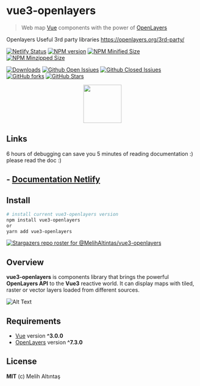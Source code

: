 # vue3-openlayers

> Web map [Vue](https://vuejs.org/ "Vue Homepage") components with the power of [OpenLayers](https://openlayers.org/ "OpenLayers Homepage")

Openlayers Useful 3rd party libraries https://openlayers.org/3rd-party/

[![Netlify Status](https://api.netlify.com/api/v1/badges/be6e2e4b-ccfe-4ace-ba27-79d6035370cc/deploy-status)](https://app.netlify.com/sites/vue3openlayers/deploys)
[![NPM version](https://img.shields.io/npm/v/vue3-openlayers.svg)](https://www.npmjs.com/package/vue3-openlayers)
[![NPM Minified Size](https://img.shields.io/bundlephobia/min/vue3-openlayers?label=package%20minified%20size)](https://www.npmjs.com/package/vue3-openlayers)
[![NPM Minzipped Size](https://img.shields.io/bundlephobia/minzip/vue3-openlayers?label=package%20minzipped%20size)](https://www.npmjs.com/package/vue3-openlayers)

[![Downloads](https://img.shields.io/npm/dt/vue3-openlayers)](https://npmcharts.com/compare/vue3-openlayers?minimal=true)
[![Github Open Issiues](https://img.shields.io/github/issues/MelihAltintas/vue3-openlayers)]()
[![Github Closed Issiues](https://img.shields.io/github/issues-closed-raw/melihaltintas/vue3-openlayers)]()
[![GitHub forks](https://img.shields.io/github/forks/MelihAltintas/vue3-openlayers)]()
[![GitHub Stars](https://img.shields.io/github/stars/MelihAltintas/vue3-openlayers)]()

<p align="center">
  <a href="https://vue3openlayers.netlify.app/" target="_blank" title="Vue OpenLayers Homepage">
    <img width="100" src="https://raw.githubusercontent.com/MelihAltintas/vue3-openlayers/main/logo.png"><br />
  </a>
</p>

## Links

6 hours of debugging can save you 5 minutes of reading documentation :) please read the doc :)

## - [Documentation Netlify](https://vue3openlayers.netlify.app)

## Install

```bash
# install current vue3-openlayers version
npm install vue3-openlayers
or
yarn add vue3-openlayers
```

[![Stargazers repo roster for @MelihAltintas/vue3-openlayers](https://reporoster.com/stars/MelihAltintas/vue3-openlayers)](https://github.com/MelihAltintas/vue3-openlayers/stargazers)

## Overview

**vue3-openlayers** is components library that brings the powerful **OpenLayers API** to the **Vue3** reactive world.
It can display maps with tiled, raster or vector layers loaded from different sources.

![Alt Text](https://raw.githubusercontent.com/MelihAltintas/vue3-openlayers/main/vue3-openlayers.gif)

## Requirements

- [Vue](https://vuejs.org/) version **^3.0.0**
- [OpenLayers](https://openlayers.org/) version **^7.3.0**

## License

**MIT** (c) Melih Altıntaş
